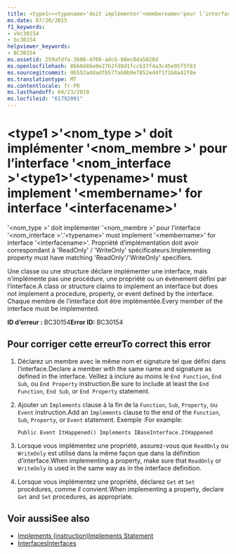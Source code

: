 ```yaml
---
title: <type1>«<typename>'doit implémenter'<membername>'pour l’interface'<interfacename>»
ms.date: 07/20/2015
f1_keywords:
- vbc30154
- bc30154
helpviewer_keywords:
- BC30154
ms.assetid: 259afdfa-3608-4760-adcb-88ec0da5020d
ms.openlocfilehash: 86b0d46e0e27b2fd8d1fccb37f4a3c45e95f5f63
ms.sourcegitcommit: 9b552addadfb57fab0b9e7852ed4f1f1b8a42f8e
ms.translationtype: MT
ms.contentlocale: fr-FR
ms.lasthandoff: 04/23/2019
ms.locfileid: "61792091"
---
```

# <a name="type1typename-must-implement-membername-for-interface-interfacename"></a><span data-ttu-id="babc7-102">\<type1 >'\<nom_type >' doit implémenter '\<nom_membre >' pour l’interface '\<nom_interface >'</span><span class="sxs-lookup"><span data-stu-id="babc7-102">\<type1>'\<typename>' must implement '\<membername>' for interface '\<interfacename>'</span></span>
<span data-ttu-id="babc7-103">'\<nom_type >' doit implémenter '\<nom_membre >' pour l’interface '\<nom_interface >'.</span><span class="sxs-lookup"><span data-stu-id="babc7-103">'\<typename>' must implement '\<membername>' for interface '\<interfacename>'.</span></span> <span data-ttu-id="babc7-104">Propriété d’implémentation doit avoir correspondant à 'ReadOnly' / 'WriteOnly' spécificateurs.</span><span class="sxs-lookup"><span data-stu-id="babc7-104">Implementing property must have matching 'ReadOnly'/'WriteOnly' specifiers.</span></span>  
  
 <span data-ttu-id="babc7-105">Une classe ou une structure déclare implémenter une interface, mais n’implémente pas une procédure, une propriété ou un événement défini par l’interface.</span><span class="sxs-lookup"><span data-stu-id="babc7-105">A class or structure claims to implement an interface but does not implement a procedure, property, or event defined by the interface.</span></span> <span data-ttu-id="babc7-106">Chaque membre de l’interface doit être implémentée.</span><span class="sxs-lookup"><span data-stu-id="babc7-106">Every member of the interface must be implemented.</span></span>  
  
 <span data-ttu-id="babc7-107">**ID d’erreur :** BC30154</span><span class="sxs-lookup"><span data-stu-id="babc7-107">**Error ID:** BC30154</span></span>  
  
## <a name="to-correct-this-error"></a><span data-ttu-id="babc7-108">Pour corriger cette erreur</span><span class="sxs-lookup"><span data-stu-id="babc7-108">To correct this error</span></span>  
  
1. <span data-ttu-id="babc7-109">Déclarez un membre avec le même nom et signature tel que défini dans l’interface.</span><span class="sxs-lookup"><span data-stu-id="babc7-109">Declare a member with the same name and signature as defined in the interface.</span></span> <span data-ttu-id="babc7-110">Veillez à inclure au moins le `End Function`, `End Sub`, ou `End Property` instruction.</span><span class="sxs-lookup"><span data-stu-id="babc7-110">Be sure to include at least the `End Function`, `End Sub`, or `End Property` statement.</span></span>  
  
2. <span data-ttu-id="babc7-111">Ajouter un `Implements` clause à la fin de la `Function`, `Sub`, `Property`, ou `Event` instruction.</span><span class="sxs-lookup"><span data-stu-id="babc7-111">Add an `Implements` clause to the end of the `Function`, `Sub`, `Property`, or `Event` statement.</span></span> <span data-ttu-id="babc7-112">Exemple :</span><span class="sxs-lookup"><span data-stu-id="babc7-112">For example:</span></span>  
  
    ```  
    Public Event ItHappened() Implements IBaseInterface.ItHappened  
    ```  
  
3. <span data-ttu-id="babc7-113">Lorsque vous implémentez une propriété, assurez-vous que `ReadOnly` ou `WriteOnly` est utilisé dans la même façon que dans la définition d’interface.</span><span class="sxs-lookup"><span data-stu-id="babc7-113">When implementing a property, make sure that `ReadOnly` or `WriteOnly` is used in the same way as in the interface definition.</span></span>  
  
4. <span data-ttu-id="babc7-114">Lorsque vous implémentez une propriété, déclarez `Get` et `Set` procédures, comme il convient.</span><span class="sxs-lookup"><span data-stu-id="babc7-114">When implementing a property, declare `Get` and `Set` procedures, as appropriate.</span></span>  
  
## <a name="see-also"></a><span data-ttu-id="babc7-115">Voir aussi</span><span class="sxs-lookup"><span data-stu-id="babc7-115">See also</span></span>

- [<span data-ttu-id="babc7-116">Implements (instruction)</span><span class="sxs-lookup"><span data-stu-id="babc7-116">Implements Statement</span></span>](../../../visual-basic/language-reference/statements/implements-statement.md)
- [<span data-ttu-id="babc7-117">Interfaces</span><span class="sxs-lookup"><span data-stu-id="babc7-117">Interfaces</span></span>](../../../visual-basic/programming-guide/language-features/interfaces/index.md)
